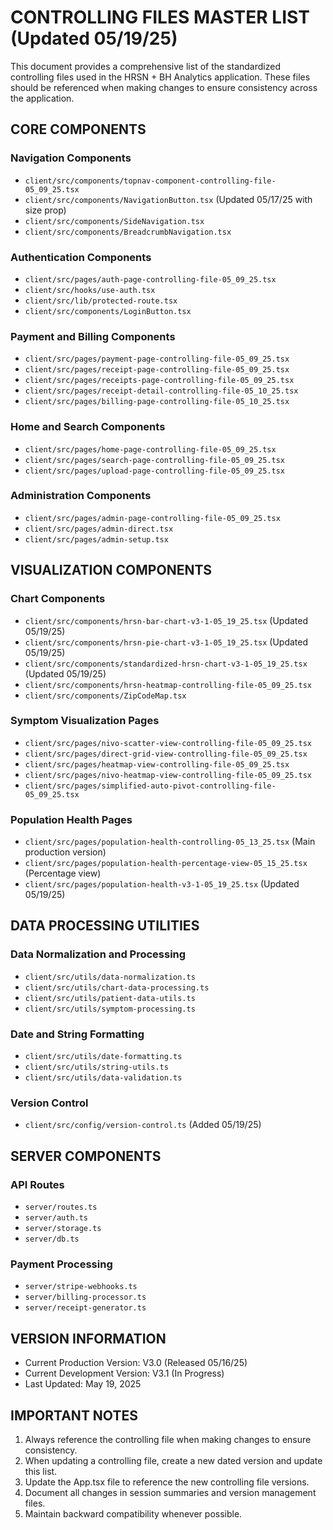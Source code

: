# CONTROLLING FILES MASTER LIST (Updated 05/19/25)

This document provides a comprehensive list of the standardized controlling files used in the HRSN + BH Analytics application. These files should be referenced when making changes to ensure consistency across the application.

## CORE COMPONENTS

### Navigation Components
- `client/src/components/topnav-component-controlling-file-05_09_25.tsx`
- `client/src/components/NavigationButton.tsx` (Updated 05/17/25 with size prop)
- `client/src/components/SideNavigation.tsx`
- `client/src/components/BreadcrumbNavigation.tsx`

### Authentication Components
- `client/src/pages/auth-page-controlling-file-05_09_25.tsx`
- `client/src/hooks/use-auth.tsx`
- `client/src/lib/protected-route.tsx`
- `client/src/components/LoginButton.tsx`

### Payment and Billing Components
- `client/src/pages/payment-page-controlling-file-05_09_25.tsx`
- `client/src/pages/receipt-page-controlling-file-05_09_25.tsx`
- `client/src/pages/receipts-page-controlling-file-05_09_25.tsx`
- `client/src/pages/receipt-detail-controlling-file-05_10_25.tsx`
- `client/src/pages/billing-page-controlling-file-05_10_25.tsx`

### Home and Search Components
- `client/src/pages/home-page-controlling-file-05_09_25.tsx`
- `client/src/pages/search-page-controlling-file-05_09_25.tsx`
- `client/src/pages/upload-page-controlling-file-05_09_25.tsx`

### Administration Components
- `client/src/pages/admin-page-controlling-file-05_09_25.tsx`
- `client/src/pages/admin-direct.tsx`
- `client/src/pages/admin-setup.tsx`

## VISUALIZATION COMPONENTS

### Chart Components
- `client/src/components/hrsn-bar-chart-v3-1-05_19_25.tsx` (Updated 05/19/25)
- `client/src/components/hrsn-pie-chart-v3-1-05_19_25.tsx` (Updated 05/19/25)
- `client/src/components/standardized-hrsn-chart-v3-1-05_19_25.tsx` (Updated 05/19/25)
- `client/src/components/hrsn-heatmap-controlling-file-05_09_25.tsx`
- `client/src/components/ZipCodeMap.tsx`

### Symptom Visualization Pages
- `client/src/pages/nivo-scatter-view-controlling-file-05_09_25.tsx`
- `client/src/pages/direct-grid-view-controlling-file-05_09_25.tsx`
- `client/src/pages/heatmap-view-controlling-file-05_09_25.tsx`
- `client/src/pages/nivo-heatmap-view-controlling-file-05_09_25.tsx`
- `client/src/pages/simplified-auto-pivot-controlling-file-05_09_25.tsx`

### Population Health Pages
- `client/src/pages/population-health-controlling-05_13_25.tsx` (Main production version)
- `client/src/pages/population-health-percentage-view-05_15_25.tsx` (Percentage view)
- `client/src/pages/population-health-v3-1-05_19_25.tsx` (Updated 05/19/25)

## DATA PROCESSING UTILITIES

### Data Normalization and Processing
- `client/src/utils/data-normalization.ts`
- `client/src/utils/chart-data-processing.ts`
- `client/src/utils/patient-data-utils.ts`
- `client/src/utils/symptom-processing.ts`

### Date and String Formatting
- `client/src/utils/date-formatting.ts`
- `client/src/utils/string-utils.ts`
- `client/src/utils/data-validation.ts`

### Version Control
- `client/src/config/version-control.ts` (Added 05/19/25)

## SERVER COMPONENTS

### API Routes
- `server/routes.ts`
- `server/auth.ts`
- `server/storage.ts`
- `server/db.ts`

### Payment Processing
- `server/stripe-webhooks.ts`
- `server/billing-processor.ts`
- `server/receipt-generator.ts`

## VERSION INFORMATION

- Current Production Version: V3.0 (Released 05/16/25)
- Current Development Version: V3.1 (In Progress)
- Last Updated: May 19, 2025

## IMPORTANT NOTES

1. Always reference the controlling file when making changes to ensure consistency.
2. When updating a controlling file, create a new dated version and update this list.
3. Update the App.tsx file to reference the new controlling file versions.
4. Document all changes in session summaries and version management files.
5. Maintain backward compatibility whenever possible.